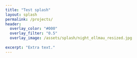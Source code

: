 ```yaml
---
title: "Test splash"
layout: splash
permalink: /projects/
header:
  overlay_color: "#000"
  overlay_filter: "0.5"
  overlay_image: /assets/splash/night_ellmau_resized.jpg
  
excerpt: "Extra text."
---
```

